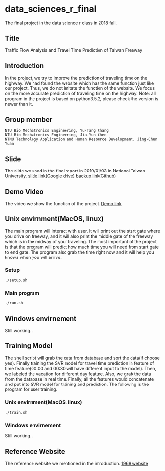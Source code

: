 # data_sciences_r_final
The final project in the data science r class in 2018 fall.

## Title
Traffic Flow Analysis and Travel Time Prediction of Taiwan Freeway

## Introduction
In the project, we try to improve the prediction of traveling time on the highway. We had found the website which has the same function just like our project. Thus, we do not imitate the function of the website. We focus on the more accurate prediction of traveling time on the highway.
Note: all program in the project is based on python3.5.2, please check the version is newer than it.


## Group member

```
NTU Bio Mechatronics Engineering, Yu-Tang Chang
NTU Bio Mechatronics Engineering, Jia-Yun Chen
NTNU Technology Application and Human Resource Development, Jing-Chun Yuan
```

## Slide

The slide we used in the final report in 2019/01/03 in National Taiwan University.
[slide link(Google drive)](https://drive.google.com/open?id=1__Q59EmY8x_fgnyUowpCQo0v-b45ZNBe)
[backup link(Github)]()


## Demo Video

The video we show the function of the project.
[Demo link]()


## Unix envirnment(MacOS, linux)
The main program will interact with user. It will print out the start gate where you drive on freeway, and it will also print the middle gate of the freeway which is in the midway of your traveling. The most important of the project is that the program will predict how much time you will need from start gate to end gate. The program also grab the time right now and it will help you knows when you will arrive.

### Setup

```sh
./setup.sh
``` 

### Main program

```sh
./run.sh
```

## Windows envirnement
Still working...

## Training Model
The shell script will grab the data from database and sort the data(if choose yes). Finally training the SVR model for travel time prediction in feature of time feature(00:00 and 00:30 will have different input to the model). Then, we labeled the vacation for different day feature. Also, we grab the data from the database in real time. Finally, all the features would concatenate and put into SVR model for training and prediction. The following is the program for user training. 

### Unix envirnment(MacOS, linux)

```sh
./train.sh
```

### Windows envirnement
Still working...

## Reference Website
The reference website we mentioned in the introduction.
[1968 website](https://1968.freeway.gov.tw/?fbclid=IwAR22C619V2EVBrwVWhagKkR_KAJHCcZwwWFbLVtFpm3drutHrtniHrP7o70)

